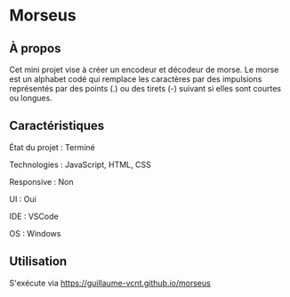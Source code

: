 # Morseus

## À propos

Cet mini projet vise à créer un encodeur et décodeur de morse. Le morse est un alphabet codé qui remplace les caractères par des impulsions représentés par des points (.) ou des tirets (-) suivant si elles sont courtes ou longues.

## Caractéristiques

État du projet : Terminé

Technologies : JavaScript, HTML, CSS

Responsive : Non

UI : Oui

IDE : VSCode

OS : Windows

## Utilisation

S'exécute via https://guillaume-vcnt.github.io/morseus
